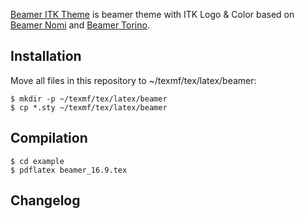 [Beamer ITK Theme](https://github.com/miftanurfarid/beamer_itk_theme) is beamer theme with ITK Logo & Color based on [Beamer Nomi](https://github.com/bagustris/beamer-nomi) and [Beamer Torino](https://github.com/bbatsov/beamer-torino-theme).


## Installation

Move all files in this repository to ~/texmf/tex/latex/beamer:
~~~
$ mkdir -p ~/texmf/tex/latex/beamer
$ cp *.sty ~/texmf/tex/latex/beamer
~~~

## Compilation
~~~
$ cd example
$ pdflatex beamer_16.9.tex
~~~

## Changelog
